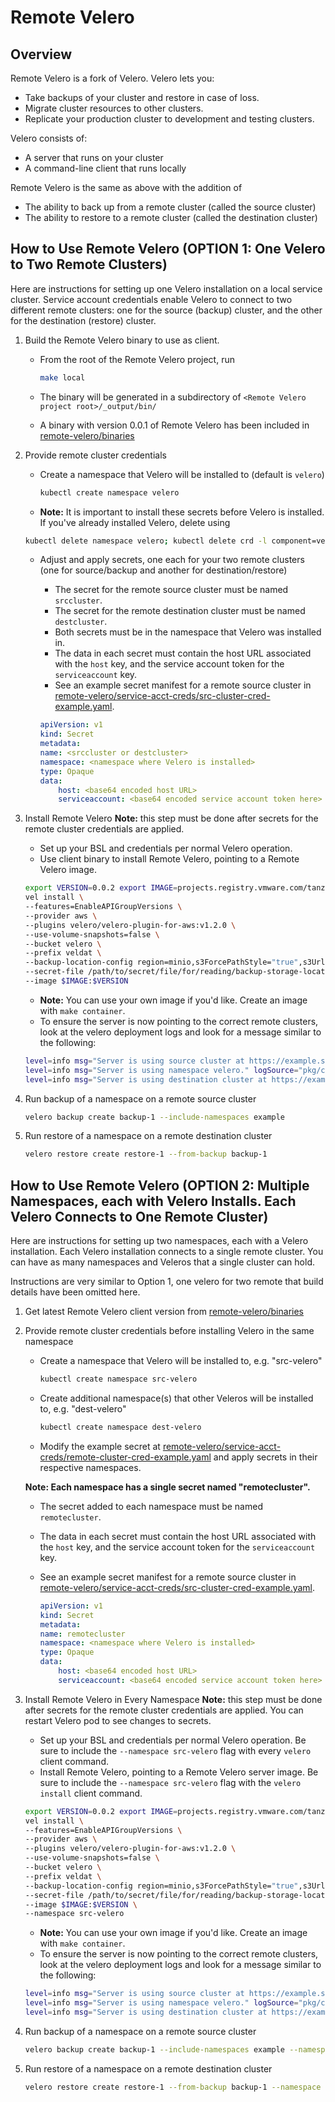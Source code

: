 # Remote Velero

## Overview

Remote Velero is a fork of Velero. Velero lets you:

* Take backups of your cluster and restore in case of loss.
* Migrate cluster resources to other clusters.
* Replicate your production cluster to development and testing clusters.

Velero consists of:

* A server that runs on your cluster
* A command-line client that runs locally

Remote Velero is the same as above with the addition of

* The ability to back up from a remote cluster (called the source cluster)
* The ability to restore to a remote cluster (called the destination cluster)

## How to Use Remote Velero (OPTION 1: One Velero to Two Remote Clusters)

Here are instructions for setting up one Velero installation on a local service cluster.
Service account credentials enable Velero to connect to two different remote clusters:
one for the source (backup) cluster, and the other for the destination (restore) cluster.

1. Build the Remote Velero binary to use as client.

    * From the root of the Remote Velero project, run

      ```bash
      make local
      ```

    * The binary will be generated in a subdirectory of `<Remote Velero project root>/_output/bin/`
    * A binary with version 0.0.1 of Remote Velero has been included in [remote-velero/binaries](remote-velero/binaries)

1. Provide remote cluster credentials

    * Create a namespace that Velero will be installed to (default is `velero`)

      ```bash
      kubectl create namespace velero
      ```

    * **Note:** It is important to install these secrets before Velero is installed. If you've already installed Velero, delete using

    ```bash
    kubectl delete namespace velero; kubectl delete crd -l component=velero
    ````

    * Adjust and apply secrets, one each for your two remote clusters (one for source/backup and another for destination/restore)

        * The secret for the remote source cluster must be named `srccluster`.
        * The secret for the remote destination cluster must be named `destcluster`.
        * Both secrets must be in the namespace that Velero was installed in.
        * The data in each secret must contain the host URL associated with the `host` key, and the service account token for the `serviceaccount` key.
        * See an example secret manifest for a remote source cluster in [remote-velero/service-acct-creds/src-cluster-cred-example.yaml](remote-velero/service-acct-creds/src-cluster-cred-example.yaml).

        ```yaml
        apiVersion: v1
        kind: Secret
        metadata:
        name: <srccluster or destcluster>
        namespace: <namespace where Velero is installed>
        type: Opaque
        data:
            host: <base64 encoded host URL>
            serviceaccount: <base64 encoded service account token here>
        ```

1. Install Remote Velero
    **Note:** this step must be done after secrets for the remote cluster credentials are applied.

    * Set up your BSL and credentials per normal Velero operation.
    * Use client binary to install Remote Velero, pointing to a Remote Velero image.

    ```bash
    export VERSION=0.0.2 export IMAGE=projects.registry.vmware.com/tanzu_migrator/remote-velero
    vel install \
    --features=EnableAPIGroupVersions \
    --provider aws \
    --plugins velero/velero-plugin-for-aws:v1.2.0 \
    --use-volume-snapshots=false \
    --bucket velero \
    --prefix veldat \
    --backup-location-config region=minio,s3ForcePathStyle="true",s3Url=http://<address-to-bsl>:9000 \
    --secret-file /path/to/secret/file/for/reading/backup-storage-location \
    --image $IMAGE:$VERSION
    ```

    * **Note:** You can use your own image if you'd like. Create an image with `make container`.
    * To ensure the server is now pointing to the correct remote clusters, look at the velero deployment logs and look for a message similar to the following:

    ```bash
    level=info msg="Server is using source cluster at https://example.servicemesh.biz:6443." 
    level=info msg="Server is using namespace velero." logSource="pkg/cmd/server/server.go:408"
    level=info msg="Server is using destination cluster at https://example.us-east-2.elb.amazonaws.com:443."
    ```

1. Run backup of a namespace on a remote source cluster

    ```bash
    velero backup create backup-1 --include-namespaces example
    ```

1. Run restore of a namespace on a remote destination cluster

    ```bash
    velero restore create restore-1 --from-backup backup-1
    ```

## How to Use Remote Velero (OPTION 2: Multiple Namespaces, each with Velero Installs. Each Velero Connects to One Remote Cluster)

Here are instructions for setting up two namespaces, each with a Velero installation. Each Velero installation connects to a single
remote cluster. You can have as many namespaces and Veleros that a single cluster can hold.

Instructions are very similar to Option 1, one velero for two remote that build details have been omitted here.

1. Get latest Remote Velero client version from [remote-velero/binaries](remote-velero/binaries)

1. Provide remote cluster credentials before installing Velero in the same namespace

    * Create a namespace that Velero will be installed to, e.g. "src-velero"

      ```bash
      kubectl create namespace src-velero
      ```
    * Create additional namespace(s) that other Veleros will be installed to, e.g. "dest-velero"

      ```bash
      kubectl create namespace dest-velero
      ```

    * Modify the example secret at [remote-velero/service-acct-creds/remote-cluster-cred-example.yaml](remote-velero/service-acct-creds/remote-cluster-cred-example.yaml) and apply secrets in their respective namespaces.

    **Note: Each namespace has a single secret named "remotecluster".**

    * The secret added to each namespace must be named `remotecluster`.
    * The data in each secret must contain the host URL associated with the `host` key, and the service account token for the `serviceaccount` key.
    * See an example secret manifest for a remote source cluster in [remote-velero/service-acct-creds/src-cluster-cred-example.yaml](remote-velero/service-acct-creds/remote-cluster-cred-example.yaml).

        ```yaml
        apiVersion: v1
        kind: Secret
        metadata:
        name: remotecluster
        namespace: <namespace where Velero is installed>
        type: Opaque
        data:
            host: <base64 encoded host URL>
            serviceaccount: <base64 encoded service account token here>
        ```

1. Install Remote Velero in Every Namespace
    **Note:** this step must be done after secrets for the remote cluster credentials are applied. You can restart Velero pod to see changes to secrets.

    * Set up your BSL and credentials per normal Velero operation. Be sure to include the `--namespace src-velero` flag with every `velero` client command.
    * Install Remote Velero, pointing to a Remote Velero server image. Be sure to include the `--namespace src-velero` flag with the `velero install` client command.

    ```bash
    export VERSION=0.0.2 export IMAGE=projects.registry.vmware.com/tanzu_migrator/remote-velero
    vel install \
    --features=EnableAPIGroupVersions \
    --provider aws \
    --plugins velero/velero-plugin-for-aws:v1.2.0 \
    --use-volume-snapshots=false \
    --bucket velero \
    --prefix veldat \
    --backup-location-config region=minio,s3ForcePathStyle="true",s3Url=http://<address-to-bsl>:9000 \
    --secret-file /path/to/secret/file/for/reading/backup-storage-location \
    --image $IMAGE:$VERSION \
    --namespace src-velero
    ```

    * **Note:** You can use your own image if you'd like. Create an image with `make container`.
    * To ensure the server is now pointing to the correct remote clusters, look at the velero deployment logs and look for a message similar to the following:

    ```bash
    level=info msg="Server is using source cluster at https://example.servicemesh.biz:6443." 
    level=info msg="Server is using namespace velero." logSource="pkg/cmd/server/server.go:408"
    level=info msg="Server is using destination cluster at https://example.us-east-2.elb.amazonaws.com:443."
    ```

1. Run backup of a namespace on a remote source cluster

    ```bash
    velero backup create backup-1 --include-namespaces example --namespace src-velero
    ```

1. Run restore of a namespace on a remote destination cluster

    ```bash
    velero restore create restore-1 --from-backup backup-1 --namespace dest-velero
    ```
